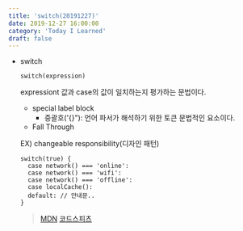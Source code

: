 ```yaml
---
title: 'switch(20191227)'
date: 2019-12-27 16:00:00
category: 'Today I Learned'
draft: false
---
```




- switch

  `switch(expression)`

  expressiont 값과 case의 값이 일치하는지 평가하는 문법이다.

  - special label block
    - 중괄호('{}"): 언어 파서가 해석하기 위한 토큰 문법적인 요소이다.
  - Fall Through

  EX) changeable responsibility(디자인 패턴)

  ```tsx
  switch(true) {
  	case network() === 'online':
  	case network() === 'wifi':
  	case network() === 'offline':
  	case localCache():
  	default: // 안내문..
  }
  ```

  > [MDN](https://developer.mozilla.org/ko/docs/Web/JavaScript/Reference/Statements/switch) [코드스피츠](https://youtu.be/FP9LBhPD4eo?list=PLBNdLLaRx_rIF3jAbhliedtfixePs5g2q&t=2136)

